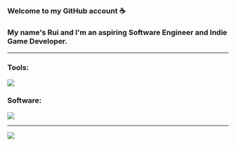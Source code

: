 ### Welcome to my GitHub account ☕
### My name's Rui and I'm an aspiring Software Engineer and Indie Game Developer.

---

### Tools:
![](https://skillicons.dev/icons?i=html,css,php,js,mysql,c,cs,ts,nodejs,react,scss,java,py)

### Software:
![](https://skillicons.dev/icons?i=git,github,vscode,visualstudio,powershell,unity,ps,blender,idea,unreal)

---

![](https://github-readme-stats.vercel.app/api?username=rui-san&show_icons=true&theme=dark)
